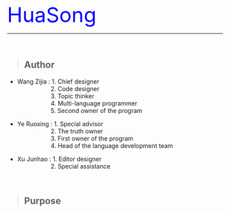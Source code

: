 <font size=16 color=blue>HuaSong</font>

<hr><br>

> ## Author

* Wang Zijia : 1. Chief designer
<br>&emsp;&emsp;&emsp;&emsp;&emsp;&nbsp;&nbsp;2. Code designer
<br>&emsp;&emsp;&emsp;&emsp;&emsp;&nbsp;&nbsp;3. Topic thinker
<br>&emsp;&emsp;&emsp;&emsp;&emsp;&nbsp;&nbsp;4. Multi-language programmer
<br>&emsp;&emsp;&emsp;&emsp;&emsp;&nbsp;&nbsp;5. Second owner of the program

* Ye Ruoxing : 1. Special advisor 
<br>&emsp;&emsp;&emsp;&emsp;&emsp;&nbsp;&nbsp;2. The truth owner
<br>&emsp;&emsp;&emsp;&emsp;&emsp;&nbsp;&nbsp;3. First owner of the program
<br>&emsp;&emsp;&emsp;&emsp;&emsp;&nbsp;&nbsp;4. Head of the language development team

* Xu Junhao  : 1. Editor designer 
<br>&emsp;&emsp;&emsp;&emsp;&emsp;&nbsp;&nbsp;2. Special assistance

<br>

> ## Purpose
